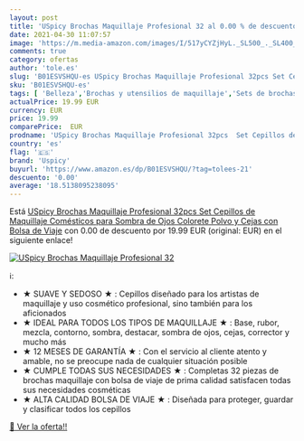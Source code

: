 ```yaml
---
layout: post
title: 'USpicy Brochas Maquillaje Profesional 32 al 0.00 % de descuento'
date: 2021-04-30 11:07:57
image: 'https://m.media-amazon.com/images/I/517yCYZjHyL._SL500_._SL400_.jpg'
comments: true
category: ofertas
author: 'tole.es'
slug: 'B01ESVSHQU-es USpicy Brochas Maquillaje Profesional 32pcs Set Cepillos...'
sku: 'B01ESVSHQU-es'
tags: [ 'Belleza','Brochas y utensilios de maquillaje','Sets de brochas para maquillaje','Sets y juegos para maquillaje','Utensilios y accesorios de belleza','maquillaje','uspicy', ]
actualPrice: 19.99 EUR
currency: EUR
price: 19.99
comparePrice:  EUR
prodname: 'USpicy Brochas Maquillaje Profesional 32pcs  Set Cepillos de Maquillaje Comésticos para Sombra de Ojos  Colorete  Polvo y Cejas con Bolsa de Viaje'
country: 'es'
flag: '🇪🇸'
brand: 'Uspicy'
buyurl: 'https://www.amazon.es/dp/B01ESVSHQU/?tag=tolees-21'
descuento: '0.00'
average: '18.5138095238095'
---
```


Está [USpicy Brochas Maquillaje Profesional 32pcs  Set Cepillos de Maquillaje Comésticos para Sombra de Ojos  Colorete  Polvo y Cejas con Bolsa de Viaje](https://www.amazon.es/dp/B01ESVSHQU/?tag=tolees-21) con 0.00 de descuento por 19.99 EUR (original:  EUR) en el siguiente enlace!

[![USpicy Brochas Maquillaje Profesional 32](https://m.media-amazon.com/images/I/517yCYZjHyL._SL500_._SL400_.jpg)](https://www.amazon.es/dp/B01ESVSHQU/?tag=tolees-21)

ℹ️:

- ★ SUAVE Y SEDOSO ★ : Cepillos diseñado para los artistas de maquillaje y uso cosmético profesional, sino también para los aficionados
- ★ IDEAL PARA TODOS LOS TIPOS DE MAQUILLAJE ★ : Base, rubor, mezcla, contorno, sombra, destacar, sombra de ojos, cejas, corrector y mucho más
- ★ 12 MESES DE GARANTÍA ★ : Con el servicio al cliente atento y amable, no se preocupe nada de cualquier situación posible
- ★ CUMPLE TODAS SUS NECESIDADES ★ : Completas 32 piezas de brochas maquillaje con bolsa de viaje de prima calidad satisfacen todas sus necesidades cosméticas
- ★ ALTA CALIDAD BOLSA DE VIAJE ★ : Diseñada para proteger, guardar y clasificar todos los cepillos

[🛒 Ver la oferta!!](https://www.amazon.es/dp/B01ESVSHQU/?tag=tolees-21)
